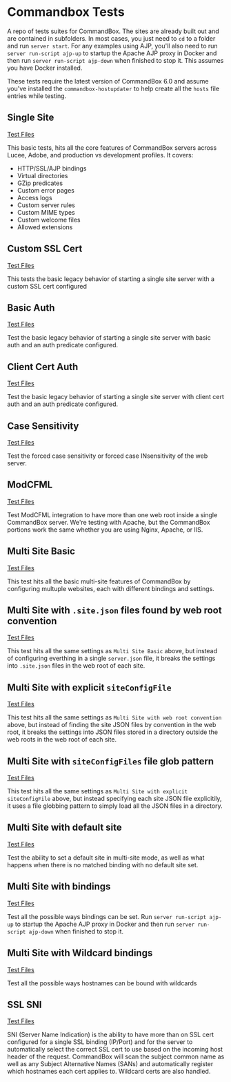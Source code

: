 # Commandbox Tests

A repo of tests suites for CommandBox.  The sites are already built out and are contained in subfolders.  In most cases, you just need to `cd` to a folder and run `server start`.  For any examples using AJP, you'll also need to run `server run-script ajp-up` to startup the Apache AJP proxy in Docker and then run `server run-script ajp-down` when finished to stop it.  This assumes you have Docker installed.

These tests require the latest version of CommandBox 6.0 and assume you've installed the `commandbox-hostupdater` to help create all the `hosts` file entries while testing.

## Single Site

[Test Files](single-site)

This basic tests, hits all the core features of CommandBox servers across Lucee, Adobe, and production vs development profiles.  It covers:

- HTTP/SSL/AJP bindings
- Virtual directories
- GZip predicates
- Custom error pages
- Access logs
- Custom server rules
- Custom MIME types
- Custom welcome files
- Allowed extensions

## Custom SSL Cert

[Test Files](custom-SSL-cert)

This tests the basic legacy behavior of starting a single site server with a custom SSL cert configured

## Basic Auth

[Test Files](basic-auth)

Test the basic legacy behavior of starting a single site server with basic auth and an auth predicate configured.

## Client Cert Auth

[Test Files](client-cert-auth)

Test the basic legacy behavior of starting a single site server with client cert auth and an auth predicate configured.

## Case Sensitivity

[Test Files](case-sensitivity)

Test the forced case sensitivity or forced case INsensitivity of the web server.

## ModCFML

[Test Files](modCFML)

Test ModCFML integration to have more than one web root inside a single CommandBox server.  We're testing with Apache, but the CommandBox portions work the same whether you are using Nginx, Apache, or IIS.

## Multi Site Basic

[Test Files](multi-site-basic)

This test hits all the basic multi-site features of CommandBox by configuring multuple websites, each with different bindings and settings.

## Multi Site with `.site.json` files found by web root convention

[Test Files](multi-site-json-webroot-convention)

This test hits all the same settings as `Multi Site Basic` above, but instead of configuring everthing in a single `server.json` file, it breaks the settings into `.site.json` files in the web root of each site.

## Multi Site with explicit `siteConfigFile`

[Test Files](multi-site-siteConfigFile)

This test hits all the same settings as `Multi Site with web root convention` above, but instead of finding the site JSON files by convention in the web root, it breaks the settings into JSON files stored in a directory outside the web roots in the web root of each site.


## Multi Site with `siteConfigFiles` file glob pattern

[Test Files](multi-site-siteConfigFiles-globbing)

This test hits all the same settings as `Multi Site with explicit siteConfigFile` above, but instead specifying each site JSON file explicitily, it uses a file globbing pattern to simply load all the JSON files in a directory.

## Multi Site with default site

[Test Files](multi-site-default-site)

Test the ability to set a default site in multi-site mode, as well as what happens when there is no matched binding with no default site set.

## Multi Site with bindings

[Test Files](multi-site-bindings)

Test all the possible ways bindings can be set. Run `server run-script ajp-up` to startup the Apache AJP proxy in Docker and then run `server run-script ajp-down` when finished to stop it.

## Multi Site with Wildcard bindings

[Test Files](multi-site-wildcard-bindings)

Test all the possible ways hostnames can be bound with wildcards

## SSL SNI

[Test Files](SSL-SNI)

SNI (Server Name Indication) is the ability to have more than on SSL cert configured for a single SSL binding (IP/Port) and for the server to automatically select the correct SSL cert to use based on the incoming host header of the request.  CommandBox will scan the subject common name as well as any Subject Alternative Names (SANs) and automatically register which hostnames each cert applies to.  Wildcard certs are also handled.